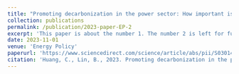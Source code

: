 ```yaml
---
title: "Promoting decarbonization in the power sector: How important is digital transformation?"
collection: publications
permalink: /publication/2023-paper-EP-2
excerpt: 'This paper is about the number 1. The number 2 is left for future work.'
date: 2023-11-01
venue: 'Energy Policy'
paperurl: 'https://www.sciencedirect.com/science/article/abs/pii/S0301421523003208'
citation: 'Huang, C., Lin, B., 2023. Promoting decarbonization in the power sector: How important is digital transformation? Energy Policy 182, 113735. https://doi.org/https://doi.org/10.1016/j.enpol.2023.113735'
---
```



